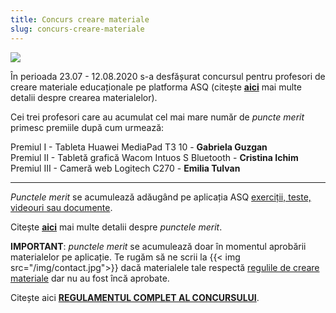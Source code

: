 ```yaml
---
title: Concurs creare materiale
slug: concurs-creare-materiale
---
```

![](/img/concurs.jpg)

În perioada 23.07 - 12.08.2020 s-a desfășurat concursul pentru profesori de creare materiale educaționale pe platforma ASQ (citește [**aici**](/creare-materiale/) mai multe detalii despre crearea materialelor).

Cei trei profesori care au acumulat cel mai mare număr de *puncte merit* primesc premiile după cum urmează:

Premiul I - Tableta Huawei MediaPad T3 10 - **Gabriela Guzgan**\
Premiul II - Tabletă grafică Wacom Intuos S Bluetooth - **Cristina Ichim**\
Premiul III - Cameră web Logitech C270 - **Emilia Tulvan**

---

*Punctele merit* se acumulează adăugând pe aplicația ASQ [exerciții, teste, videouri sau documente](/exercitii-teste-videouri/).

Citește [**aici**](/puncte-merit-si-medalii/) mai multe detalii despre *punctele merit*.

**IMPORTANT**: *punctele merit* se acumulează doar în momentul aprobării materialelor pe aplicație. Te rugăm să ne scrii la {{< img src="/img/contact.jpg">}} dacă materialele tale respectă [regulile de creare materiale](/reguli-generale/) dar nu au fost încă aprobate.

Citește aici [**REGULAMENTUL COMPLET AL CONCURSULUI**](/regulament-concurs/).